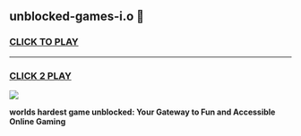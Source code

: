
## unblocked-games-i.o 👋
<h3>
<a href="https://premium.freeplayer.one?title=unblocked-games-i.o&ref=14F">CLICK TO PLAY</a></h3>
<hr>

<h3>
<a href="https://premium.freeplayer.one?title=unblocked-games-i.o&ref=14F">CLICK 2 PLAY</a>
  
</h3>

<a href="https://premium.freeplayer.one?title=unblocked-games-i.o&ref=12F/"><img src="https://clearcache.store/games.png"></a>


**worlds hardest game unblocked: Your Gateway to Fun and Accessible Online Gaming**
